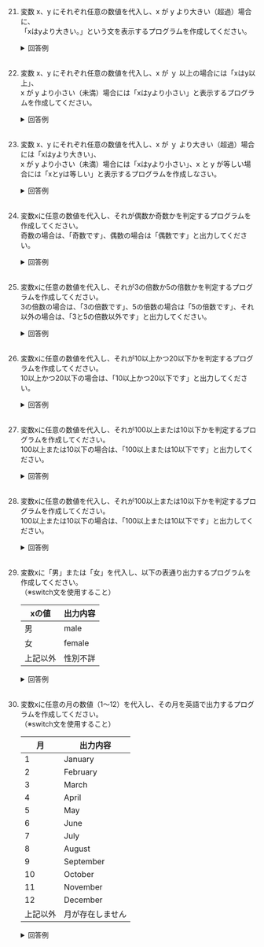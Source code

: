21. 変数 x、y にそれぞれ任意の数値を代入し、x が y より大きい（超過）場合に、  
「xはyより大きい。」という文を表示するプログラムを作成してください。

	<details><summary>回答例</summary><div>
		
	<pre>
	var x = 10
	var y = 2
	
	if x > y {
	    print("xはyより大きい。")
	}
	</pre>
		
	</div></details>
	
	<br>
	
22. 変数 x、y にそれぞれ任意の数値を代入し、x が ｙ 以上の場合には「xはy以上」、  
x が y より小さい（未満）場合には「xはyより小さい」と表示するプログラムを作成してください。

	<details><summary>回答例</summary><div>
		
	<pre>
	var x = 10
	var y = 2
	
	if x >= y {
	    print("xはy以上")
	} else {
	    print("xはyより小さい")
	}
	</pre>
		
	</div></details>
	
	<br>
	
23. 変数 x、y にそれぞれ任意の数値を代入し、x が ｙ より大きい（超過）場合には「xはyより大きい」、  
x が y より小さい（未満）場合には「xはyより小さい」、x と y が等しい場合には「xとyは等しい」と表示するプログラムを作成しなさい。

	<details><summary>回答例</summary><div>
		
	<pre>
	var x = 10
	var y = 2
	
	if x > y {
	    print("xはyより大きい")
	} else if x == y {
	    print("xとyは等しい")
	} else {
	    print("xはyより小さい")
	}
	</pre>
		
	</div></details>
	
	<br>
	
24. 変数xに任意の数値を代入し、それが偶数か奇数かを判定するプログラムを作成してください。   
奇数の場合は、「奇数です」、偶数の場合は「偶数です」と出力してください。

	<details><summary>回答例</summary><div>
		
	<pre>
	var x = 10
	
	if x % 2 == 0 {
	    print("偶数です")
	} else {
	    print("奇数です")
	}
	</pre>
		
	</div></details>
	
	<br>
	
25. 変数xに任意の数値を代入し、それが3の倍数か5の倍数かを判定するプログラムを作成してください。   
3の倍数の場合は、「3の倍数です」、5の倍数の場合は「5の倍数です」、それ以外の場合は、「3と5の倍数以外です」と出力してください。

	<details><summary>回答例</summary><div>
		
	<pre>
	var x = 8
	
	if x % 3 == 0 {
	    print("3の倍数です")
	} else if x % 5 == 0{
	    print("5の倍数です")
	} else {
	    print("3と5の倍数以外です")
	}
	</pre>
		
	</div></details>
	
	<br>
	
26. 変数xに任意の数値を代入し、それが10以上かつ20以下かを判定するプログラムを作成してください。   
10以上かつ20以下の場合は、「10以上かつ20以下です」と出力してください。

	<details><summary>回答例</summary><div>
		
	<pre>
	var x = 10
	
	if 10 <= x && x <= 20 {
	    print("10以上かつ20以下です")
	}
	</pre>
		
	</div></details>
	
	<br>
	
27. 変数xに任意の数値を代入し、それが100以上または10以下かを判定するプログラムを作成してください。   
100以上または10以下の場合は、「100以上または10以下です」と出力してください。

	<details><summary>回答例</summary><div>
		
	<pre>
	var x = 10
	
	if 100 >= x || x <= 10 {
	    print("100以上または10以下です")
	}
	</pre>
		
	</div></details>
	
	<br>
	
28. 変数xに任意の数値を代入し、それが100以上または10以下かを判定するプログラムを作成してください。   
100以上または10以下の場合は、「100以上または10以下です」と出力してください。

	<details><summary>回答例</summary><div>
		
	<pre>
	var x = 10
	
	if 100 >= x || x <= 10 {
	    print("100以上または10以下です")
	}
	</pre>
		
	</div></details>
	
	<br>
	
29. 変数xに「男」または「女」を代入し、以下の表通り出力するプログラムを作成してください。   
（※switch文を使用すること）

	|xの値|出力内容|
	|---|---|
	|男| male |
	|女| female |
	|上記以外|性別不詳|

	<details><summary>回答例</summary><div>
		
	<pre>
	var x = "男"
	
	switch x {
	    case "男":
	        print("male")
	    case "女":
	        print("female")
	    default:
	        print("性別不詳")
	}
	</pre>
		
	</div></details>
	
	<br>
	
30. 変数xに任意の月の数値（1〜12）を代入し、その月を英語で出力するプログラムを作成してください。   
（※switch文を使用すること）

	|月|出力内容|
	|---|---|
	|1| January |
	|2| February |
	|3| March |
	|4| April |
	|5| May |
	|6| June |
	|7| July |
	|8| August |
	|9| September |
	|10| October |
	|11| November |
	|12| December |
	|上記以外|月が存在しません|

	<details><summary>回答例</summary><div>
		
	<pre>
	var x = 8
	
	switch x {
	    case 1:
	        print("January")
	    case 2:
	        print("February")
	    case 3:
	        print("March")
	    case 4:
	        print("April")
	    case 5:
	        print("May")
	    case 6:
	        print("June")
	    case 7:
	        print("July")
	    case 8:
	        print("August")
	    case 9:
	        print("September")
	    case 10:
	        print("October")
	    case 11:
	        print("November")
	    case 12:
	        print("December")
	    default:
	        print("月が存在しません")
	}
	</pre>
		
	</div></details>
	
	<br>